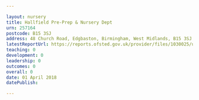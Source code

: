 ```yaml
---

layout: nursery
title: Hallfield Pre-Prep & Nursery Dept
urn: 257164
postcode: B15 3SJ
address: 48 Church Road, Edgbaston, Birmingham, West Midlands, B15 3SJ
latestReportUrl: https://reports.ofsted.gov.uk/provider/files/1030025/urn/257164.pdf
teaching: 0
development: 0
leadership: 0
outcomes: 0
overall: 0
date: 01 April 2018 
datePublish: 

---
```


